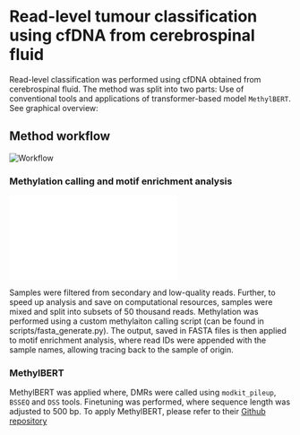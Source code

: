 # Read-level tumour classification using cfDNA from cerebrospinal fluid

Read-level classification was performed using cfDNA obtained from cerebrospinal fluid. The method was split into two parts: Use of conventional tools and applications of transformer-based model `MethylBERT`. See graphical overview: 
## Method workflow 

![Workflow](graphical_overview/method_overview-2.png)

### Methylation calling and motif enrichment analysis 

![Analysis](graphical_overview/sample_split-(2).pdf)

Samples were filtered from secondary and low-quality reads. Further, to speed up analysis and save on computational resources, samples were mixed and split into subsets of 50 thousand reads. Methylation was performed using a custom methylaiton calling script (can be found in scripts/fasta_generate.py). The output, saved in FASTA files is then applied to motif enrichment analysis, where read IDs were appended with the sample names, allowing tracing back to the sample of origin. 

### MethylBERT 
MethylBERT was applied where, DMRs were called using `modkit_pileup`, `BSSEQ` and `DSS` tools. Finetuning was performed, where sequence length was adjusted to 500 bp. To apply MethylBERT, please refer to their [Github repository](https://github.com/CompEpigen/methylbert.git)
